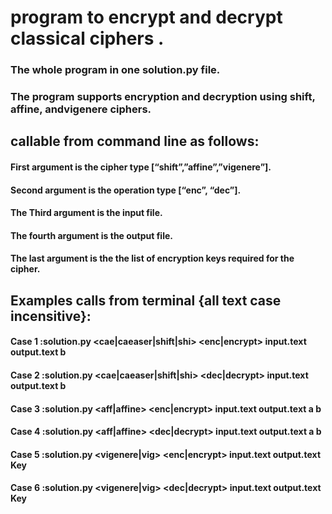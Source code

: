 # program to encrypt and decrypt classical ciphers .

### The whole program in one solution.py file.
### The program supports encryption and decryption using shift, affine, andvigenere ciphers.

## callable from command line as follows:
  #### First argument is the cipher type [“shift”,”affine”,”vigenere”].
  #### Second argument is the operation type [“enc”, “dec”].
  #### The Third argument is the input file.
  #### The fourth argument is the output file.
  #### The last argument is the the list of encryption keys required for the cipher.
## Examples calls from terminal {all text case incensitive}:
####   Case 1 :solution.py <cae|caeaser|shift|shi> <enc|encrypt> input.text output.text b
####   Case 2 :solution.py <cae|caeaser|shift|shi> <dec|decrypt> input.text output.text b
####   Case 3 :solution.py <aff|affine> <enc|encrypt> input.text output.text a b
####   Case 4 :solution.py <aff|affine> <dec|decrypt> input.text output.text a b
####   Case 5 :solution.py <vigenere|vig> <enc|encrypt> input.text output.text Key
####   Case 6 :solution.py <vigenere|vig> <dec|decrypt> input.text output.text Key
